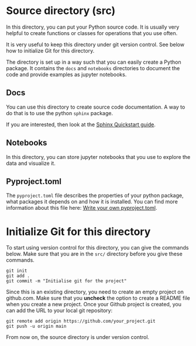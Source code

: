 # Source directory (src)

In this directory, you can put your Python source code.
It is usually very helpful to create functions or classes
for operations that you use often.

It is very useful to keep this directory under git version
control. See below how to initialize Git for this directory.

The directory is set up in a way such that you can easily
create a Python package. It contains the ``docs`` and
``notebooks`` directories to document the code and provide
examples as jupyter notebooks.

## Docs

You can use this directory to create source code documentation.
A way to do that is to use the python ``sphinx`` package.

If you are interested, then look at the [Sphinx Quickstart
guide](https://www.sphinx-doc.org/en/master/usage/quickstart.html).

## Notebooks

In this directory, you can store jupyter notebooks that you use
to explore the data and visualize it.

## Pyproject.toml

The `pyproject.toml` file describes the properties of your python
package, what packages it depends on and how it is installed. You
can find more information about this file here:
[Write your own pyproject.toml](https://packaging.python.org/en/latest/guides/writing-pyproject-toml/).


# Initialize Git for this directory

To start using version control for this directory, you can give the
commands below. Make sure that you are in the ``src/`` directory
before you give these commands.
```
git init
git add .
git commit -m "Initialise git for the project"
```
Since this is an existing directory, you need to create an empty
project on github.com. Make sure that you
**uncheck** the option to create a README file when you create a new
project. Once your Github project is created, you can add
the URL to your local git repository:
```
git remote add origin https://github.com/your_project.git
git push -u origin main
```
From now on, the source directory is under version control.